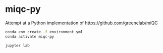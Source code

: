 # miqc-py

Attempt at a Python implementation of https://github.com/greenelab/miQC

```sh
conda env create -f environment.yml
conda activate miqc-py
```

```sh
jupyter lab
```